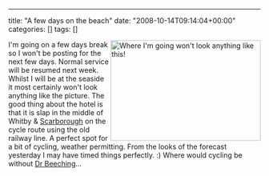 ---
title: "A few days on the beach"
date: "2008-10-14T09:14:04+00:00"
categories: []
tags: []

<a href="http://techteapot.com/wp-content/uploads/2008/10/istock_000007333629xsmall.jpg"><img class="size-medium wp-image-900" title="A beach" alt="Where I'm going won't look anything like this!" src="http://techteapot.com/wp-content/uploads/2008/10/istock_000007333629xsmall.jpg" width="300" height="201" align="right" /></a>

I'm going on a few days break so I won't be posting for the next few days. Normal service will be resumed next week. Whilst I will be at the seaside it most certainly won't look anything like the picture. The good thing about the hotel is that it is slap in the middle of Whitby &amp; <a href="http://en.wikipedia.org/wiki/Scarborough,_North_Yorkshire">Scarborough</a> on the cycle route using the old railway line. A perfect spot for a bit of cycling, weather permitting. From the looks of the forecast yesterday I may have timed things perfectly. :) Where would cycling be without <a href="http://en.wikipedia.org/wiki/Beeching_Axe">Dr Beeching</a>...

